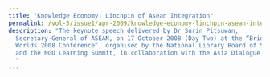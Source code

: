 ```yaml
---
title: "Knowledge Economy: Linchpin of Asean Integration"
permalink: /vol-5/issue1/apr-2009/knowledge-economy-linchpin-asean-integration/
description: "The keynote speech delivered by Dr Surin Pitsuwan,
  Secretary-General of ASEAN, on 17 October 2008 (Day Two) at the “Bridging
  Worlds 2008 Conference”, organised by the National Library Board of Singapore
  and the NGO Learning Summit, in collaboration with the Asia Dialogue Society.
  "
---
```

